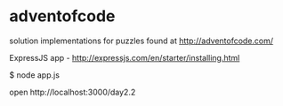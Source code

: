 # adventofcode

solution implementations for puzzles found at http://adventofcode.com/

ExpressJS app - http://expressjs.com/en/starter/installing.html


$ node app.js

open http://localhost:3000/day2.2


